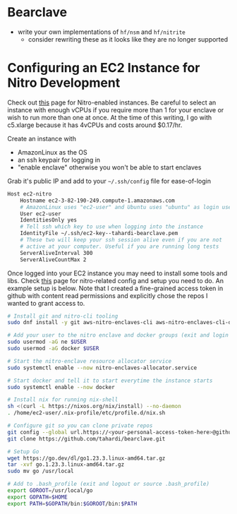# Bearclave

- write your own implementations of `hf/nsm` and `hf/nitrite`
  - consider rewriting these as it looks like they are no
  longer supported

# Configuring an EC2 Instance for Nitro Development
Check out [this](https://docs.aws.amazon.com/AWSEC2/latest/UserGuide/instance-types.html#instance-hypervisor-type)
page for Nitro-enabled instances. Be careful to select an instance with enough 
vCPUs if you require more than 1 for your enclave or wish to run more than one
at once. At the time of this writing, I go with c5.xlarge because it has 4vCPUs
and costs around $0.17/hr.

Create an instance with
- AmazonLinux as the OS
- an ssh keypair for logging in
- "enable enclave" otherwise you won't be able to start enclaves

Grab it's public IP and add to your `~/.ssh/config` file for ease-of-login
```bash
Host ec2-nitro
    Hostname ec2-3-82-190-249.compute-1.amazonaws.com
    # AmazonLinux uses "ec2-user" and Ubuntu uses "ubuntu" as login usernames
    User ec2-user 
    IdentitiesOnly yes
    # Tell ssh which key to use when logging into the instance
    IdentityFile ~/.ssh/ec2-key--tahardi-bearclave.pem
    # These two will keep your ssh session alive even if you are not
    # active at your computer. Useful if you are running long tests
    ServerAliveInterval 300
    ServerAliveCountMax 2
```

Once logged into your EC2 instance you may need to install some tools and libs.
Check [this](https://docs.aws.amazon.com/enclaves/latest/user/nitro-enclave-cli-install.html)
page for nitro-related config and setup you need to do. An example setup is below.
Note that I created a fine-grained access token in github with content read
permissions and explicitly chose the repos I wanted to grant access to.
```bash
# Install git and nitro-cli tooling
sudo dnf install -y git aws-nitro-enclaves-cli aws-nitro-enclaves-cli-devel

# Add your user to the nitro enclave and docker groups (exit and login after)
sudo usermod -aG ne $USER
sudo usermod -aG docker $USER

# Start the nitro-enclave resource allocator service
sudo systemctl enable --now nitro-enclaves-allocator.service

# Start docker and tell it to start everytime the instance starts
sudo systemctl enable --now docker

# Install nix for running nix-shell
sh <(curl -L https://nixos.org/nix/install) --no-daemon
. /home/ec2-user/.nix-profile/etc/profile.d/nix.sh

# Configure git so you can clone private repos
git config --global url.https://<your-personal-access-token-here>@github.com/.insteadOf https://github.com/
git clone https://github.com/tahardi/bearclave.git

# Setup Go
wget https://go.dev/dl/go1.23.3.linux-amd64.tar.gz
tar -xvf go.1.23.3.linux-amd64.tar.gz
sudo mv go /usr/local

# Add to .bash_profile (exit and logout or source .bash_profile)
export GOROOT=/usr/local/go
export GOPATH=$HOME
export PATH=$GOPATH/bin:$GOROOT/bin:$PATH
```
